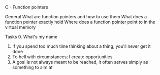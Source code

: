C - Function pointers

General
What are function pointers and how to use them
What does a function pointer exactly hold
Where does a function pointer point to in the virtual memory

Tasks
0. What's my name
1. If you spend too much time thinking about a thing, you'll never get it done
2. To hell with circumstances; I create opportunities
3. A goal is not always meant to be reached, it often serves simply as something to aim at

